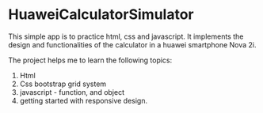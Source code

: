 # HuaweiCalculatorSimulator
This simple app is to practice html, css and javascript. It implements the design and functionalities of the calculator in a huawei smartphone Nova 2i.

The project helps me to learn the following topics:
1) Html
2) Css bootstrap grid system
3) javascript - function, and object
4) getting started with responsive design.
